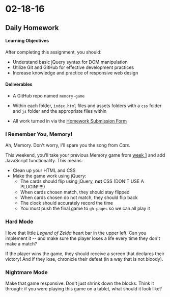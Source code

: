 # 02-18-16

## Daily Homework

#### Learning Objectives

After completing this assignment, you should:

* Understand basic jQuery syntax for DOM manipulation
* Utilize Git and GitHub for effective development practices
* Increase knowledge and practice of responsive web design

#### Deliverables

* A GitHub repo named `memory-game`
* Within each folder, `index.html` files and assets folders with a `css` folder and `js` folder and the appropriate files within

* All work turned in via the [Homework Submission Form](https://docs.google.com/a/theironyard.com/forms/d/1kgFQrS4ZIh-h82ruErBGX9lTF3PIomq01kTvT2DZr2A/viewform)

### I Remember You, Memory!
Ah, Memory. Don't worry, I'll spare you the song from _Cats_.

This weekend, you'll take your previous Memory game from [week 1](https://github.com/tiyd-fee-2016-02/daily-assignments/blob/master/week-1/2016-02-04/2016-02-04.md) and add JavaScript functionality. This means:

* Clean up your HTML and CSS
* Make the game work using jQuery:
  * The cards should flip using jQuery, **not** CSS (DON'T USE A PLUGIN!!!!!)
  * When cards chosen match, they should stay flipped
  * When cards chosen do not match, they should flip back
  * The clock should accurately record the time
  * You must push the final game to `gh-pages` so we can all play it

### Hard Mode

I love that little _Legend of Zelda_ heart bar in the upper left. Can you implement it -- and make sure the player loses a life every time they don't make a match?

If the player wins the game, they should receive a screen that declares their victory! And if they lose, chronicle their defeat (in a way that is not bloody).

### Nightmare Mode

Make that game responsive. Don't just shrink down the blocks. Think it through: if you were playing this game on a tablet, what should it look like?
